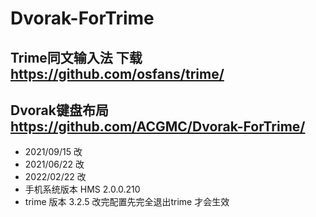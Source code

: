 # Dvorak-ForTrime

## Trime同文输入法  下载     https://github.com/osfans/trime/


## Dvorak键盘布局     https://github.com/ACGMC/Dvorak-ForTrime/

- 2021/09/15 改
- 2021/06/22 改
- 2022/02/22 改
- 手机系统版本  HMS 2.0.0.210
- trime 版本 3.2.5 改完配置先完全退出trime 才会生效
